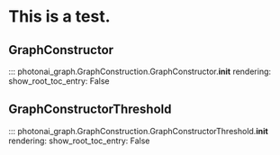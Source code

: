 # This is a test.

## GraphConstructor
::: photonai_graph.GraphConstruction.GraphConstructor.__init__
    rendering:
        show_root_toc_entry: False

## GraphConstructorThreshold
::: photonai_graph.GraphConstruction.GraphConstructorThreshold.__init__
    rendering:
        show_root_toc_entry: False